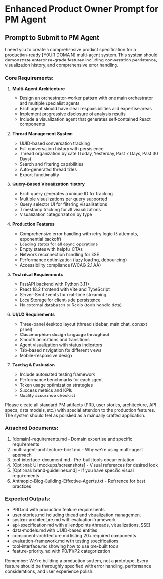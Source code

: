 # Enhanced Product Owner Prompt for PM Agent

## Prompt to Submit to PM Agent

I need you to create a comprehensive product specification for a production-ready [YOUR DOMAIN] multi-agent system. This system should demonstrate enterprise-grade features including conversation persistence, visualization history, and comprehensive error handling.

### Core Requirements:

1. **Multi-Agent Architecture**
   - Design an orchestrator-worker pattern with one main orchestrator and multiple specialist agents
   - Each agent should have clear responsibilities and expertise areas
   - Implement progressive disclosure of analysis results
   - Include a visualization agent that generates self-contained React components

2. **Thread Management System**
   - UUID-based conversation tracking
   - Full conversation history with persistence
   - Thread organization by date (Today, Yesterday, Past 7 Days, Past 30 Days)
   - Search and filtering capabilities
   - Auto-generated thread titles
   - Export functionality

3. **Query-Based Visualization History**
   - Each query generates a unique ID for tracking
   - Multiple visualizations per query supported
   - Query selector UI for filtering visualizations
   - Timestamp tracking for all visualizations
   - Visualization categorization by type

4. **Production Features**
   - Comprehensive error handling with retry logic (3 attempts, exponential backoff)
   - Loading states for all async operations
   - Empty states with helpful CTAs
   - Network reconnection handling for SSE
   - Performance optimization (lazy loading, debouncing)
   - Accessibility compliance (WCAG 2.1 AA)

5. **Technical Requirements**
   - FastAPI backend with Python 3.11+
   - React 18.2 frontend with Vite and TypeScript
   - Server-Sent Events for real-time streaming
   - LocalStorage for client-side persistence
   - No external databases or Redis (tools handle data)

6. **UI/UX Requirements**
   - Three-panel desktop layout (thread sidebar, main chat, context panel)
   - Glassmorphism design language throughout
   - Smooth animations and transitions
   - Agent visualization with status indicators
   - Tab-based navigation for different views
   - Mobile-responsive design

7. **Testing & Evaluation**
   - Include automated testing framework
   - Performance benchmarks for each agent
   - Token usage optimization strategies
   - Success metrics and KPIs
   - Quality assurance checklist

Please create all standard PM artifacts (PRD, user stories, architecture, API specs, data models, etc.) with special attention to the production features. The system should feel as polished as a manually crafted application.

### Attached Documents:
1. [domain]-requirements.md - Domain expertise and specific requirements
2. multi-agent-architecture-brief.md - Why we're using multi-agent approach
3. tool-interface-document.md - Pre-built tools documentation
4. [Optional: UI mockups/screenshots] - Visual references for desired look
5. [Optional: brand-guidelines.md] - If you have specific visual requirements
6. Anthropic-Blog-Building-Effective-Agents.txt - Reference for best practices

### Expected Outputs:
- PRD.md with production feature requirements
- user-stories.md including thread and visualization management
- system-architecture.md with evaluation framework
- api-specification.md with all endpoints (threads, visualizations, SSE)
- data-models.md with UUID-based entities
- component-architecture.md listing 20+ required components
- evaluation-framework.md with testing specifications
- tool-interface.md showing how to use pre-built tools
- feature-priority.md with P0/P1/P2 categorization

Remember: We're building a production system, not a prototype. Every feature should be thoroughly specified with error handling, performance considerations, and user experience polish.